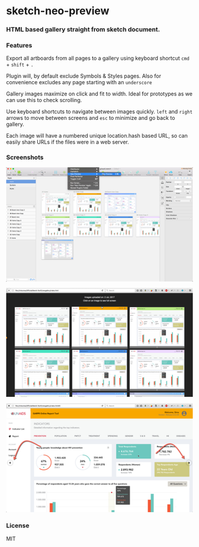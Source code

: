 # sketch-neo-preview

### HTML based gallery straight from sketch document.

### Features

Export all artboards from all pages to a gallery using keyboard shortcut `cmd` + `shift` + `.`

Plugin will, by default exclude Symbols & Styles pages. Also for convenience excludes any page starting with an `underscore`

Gallery images maximize on click and fit to width. Ideal for prototypes as we can use this to check scrolling.

Use keyboard shortcuts to navigate between images quickly. `left` and `right` arrows to move between screens and `esc` to minimize and go back to gallery.

Each image will have a numbered unique location.hash based URL, so can easily share URLs if the files were in a web server.

### Screenshots

![Export from Sketch](/demo/01.jpg?raw=true "")

![Gallery View](/demo/02.jpg?raw=true "")

![Maximised view](/demo/03.jpg?raw=true "")

### License

MIT
